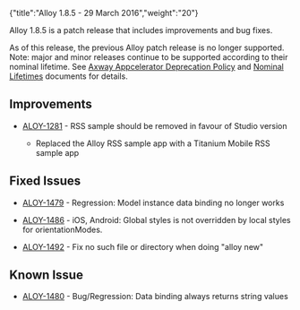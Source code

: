 {"title":"Alloy 1.8.5 - 29 March 2016","weight":"20"} 

Alloy 1.8.5 is a patch release that includes improvements and bug fixes.

As of this release, the previous Alloy patch release is no longer supported. Note: major and minor releases continue to be supported according to their nominal lifetime. See [Axway Appcelerator Deprecation Policy](/docs/appc/AMPLIFY_Appcelerator_Services_Overview/Axway_Appcelerator_Deprecation_Policy/) and [Nominal Lifetimes](/docs/appc/AMPLIFY_Appcelerator_Services_Overview/Axway_Appcelerator_Product_Lifecycle/#NominalLifetimes) documents for details.

## Improvements

*   [ALOY-1281](https://jira.appcelerator.org/browse/ALOY-1281) - RSS sample should be removed in favour of Studio version
    
    *   Replaced the Alloy RSS sample app with a Titanium Mobile RSS sample app
        

## Fixed Issues

*   [ALOY-1479](https://jira.appcelerator.org/browse/ALOY-1479) - Regression: Model instance data binding no longer works
    
*   [ALOY-1486](https://jira.appcelerator.org/browse/ALOY-1486) - iOS, Android: Global styles is not overridden by local styles for orientationModes.
    
*   [ALOY-1492](https://jira.appcelerator.org/browse/ALOY-1492) - Fix no such file or directory when doing "alloy new"
    

## Known Issue

*   [ALOY-1480](https://jira.appcelerator.org/browse/ALOY-1480) - Bug/Regression: Data binding always returns string values
